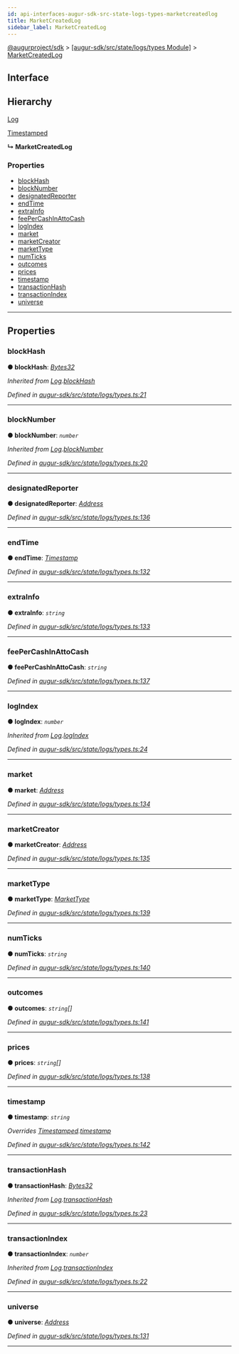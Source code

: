```yaml
---
id: api-interfaces-augur-sdk-src-state-logs-types-marketcreatedlog
title: MarketCreatedLog
sidebar_label: MarketCreatedLog
---
```


[@augurproject/sdk](api-readme.md) > [[augur-sdk/src/state/logs/types Module]](api-modules-augur-sdk-src-state-logs-types-module.md) > [MarketCreatedLog](api-interfaces-augur-sdk-src-state-logs-types-marketcreatedlog.md)

## Interface

## Hierarchy

 [Log](api-interfaces-augur-sdk-src-state-logs-types-log.md)

 [Timestamped](api-interfaces-augur-sdk-src-state-logs-types-timestamped.md)

**↳ MarketCreatedLog**

### Properties

* [blockHash](api-interfaces-augur-sdk-src-state-logs-types-marketcreatedlog.md#blockhash)
* [blockNumber](api-interfaces-augur-sdk-src-state-logs-types-marketcreatedlog.md#blocknumber)
* [designatedReporter](api-interfaces-augur-sdk-src-state-logs-types-marketcreatedlog.md#designatedreporter)
* [endTime](api-interfaces-augur-sdk-src-state-logs-types-marketcreatedlog.md#endtime)
* [extraInfo](api-interfaces-augur-sdk-src-state-logs-types-marketcreatedlog.md#extrainfo)
* [feePerCashInAttoCash](api-interfaces-augur-sdk-src-state-logs-types-marketcreatedlog.md#feepercashinattocash)
* [logIndex](api-interfaces-augur-sdk-src-state-logs-types-marketcreatedlog.md#logindex)
* [market](api-interfaces-augur-sdk-src-state-logs-types-marketcreatedlog.md#market)
* [marketCreator](api-interfaces-augur-sdk-src-state-logs-types-marketcreatedlog.md#marketcreator)
* [marketType](api-interfaces-augur-sdk-src-state-logs-types-marketcreatedlog.md#markettype)
* [numTicks](api-interfaces-augur-sdk-src-state-logs-types-marketcreatedlog.md#numticks)
* [outcomes](api-interfaces-augur-sdk-src-state-logs-types-marketcreatedlog.md#outcomes)
* [prices](api-interfaces-augur-sdk-src-state-logs-types-marketcreatedlog.md#prices)
* [timestamp](api-interfaces-augur-sdk-src-state-logs-types-marketcreatedlog.md#timestamp)
* [transactionHash](api-interfaces-augur-sdk-src-state-logs-types-marketcreatedlog.md#transactionhash)
* [transactionIndex](api-interfaces-augur-sdk-src-state-logs-types-marketcreatedlog.md#transactionindex)
* [universe](api-interfaces-augur-sdk-src-state-logs-types-marketcreatedlog.md#universe)

---

## Properties

<a id="blockhash"></a>

###  blockHash

**● blockHash**: *[Bytes32](api-modules-augur-sdk-src-state-logs-types-module.md#bytes32)*

*Inherited from [Log](api-interfaces-augur-sdk-src-state-logs-types-log.md).[blockHash](api-interfaces-augur-sdk-src-state-logs-types-log.md#blockhash)*

*Defined in [augur-sdk/src/state/logs/types.ts:21](https://github.com/AugurProject/augur/blob/0787bf1a23/packages/augur-sdk/src/state/logs/types.ts#L21)*

___
<a id="blocknumber"></a>

###  blockNumber

**● blockNumber**: *`number`*

*Inherited from [Log](api-interfaces-augur-sdk-src-state-logs-types-log.md).[blockNumber](api-interfaces-augur-sdk-src-state-logs-types-log.md#blocknumber)*

*Defined in [augur-sdk/src/state/logs/types.ts:20](https://github.com/AugurProject/augur/blob/0787bf1a23/packages/augur-sdk/src/state/logs/types.ts#L20)*

___
<a id="designatedreporter"></a>

###  designatedReporter

**● designatedReporter**: *[Address](api-modules-augur-sdk-src-state-logs-types-module.md#address)*

*Defined in [augur-sdk/src/state/logs/types.ts:136](https://github.com/AugurProject/augur/blob/0787bf1a23/packages/augur-sdk/src/state/logs/types.ts#L136)*

___
<a id="endtime"></a>

###  endTime

**● endTime**: *[Timestamp](api-modules-augur-sdk-src-state-logs-types-module.md#timestamp)*

*Defined in [augur-sdk/src/state/logs/types.ts:132](https://github.com/AugurProject/augur/blob/0787bf1a23/packages/augur-sdk/src/state/logs/types.ts#L132)*

___
<a id="extrainfo"></a>

###  extraInfo

**● extraInfo**: *`string`*

*Defined in [augur-sdk/src/state/logs/types.ts:133](https://github.com/AugurProject/augur/blob/0787bf1a23/packages/augur-sdk/src/state/logs/types.ts#L133)*

___
<a id="feepercashinattocash"></a>

###  feePerCashInAttoCash

**● feePerCashInAttoCash**: *`string`*

*Defined in [augur-sdk/src/state/logs/types.ts:137](https://github.com/AugurProject/augur/blob/0787bf1a23/packages/augur-sdk/src/state/logs/types.ts#L137)*

___
<a id="logindex"></a>

###  logIndex

**● logIndex**: *`number`*

*Inherited from [Log](api-interfaces-augur-sdk-src-state-logs-types-log.md).[logIndex](api-interfaces-augur-sdk-src-state-logs-types-log.md#logindex)*

*Defined in [augur-sdk/src/state/logs/types.ts:24](https://github.com/AugurProject/augur/blob/0787bf1a23/packages/augur-sdk/src/state/logs/types.ts#L24)*

___
<a id="market"></a>

###  market

**● market**: *[Address](api-modules-augur-sdk-src-state-logs-types-module.md#address)*

*Defined in [augur-sdk/src/state/logs/types.ts:134](https://github.com/AugurProject/augur/blob/0787bf1a23/packages/augur-sdk/src/state/logs/types.ts#L134)*

___
<a id="marketcreator"></a>

###  marketCreator

**● marketCreator**: *[Address](api-modules-augur-sdk-src-state-logs-types-module.md#address)*

*Defined in [augur-sdk/src/state/logs/types.ts:135](https://github.com/AugurProject/augur/blob/0787bf1a23/packages/augur-sdk/src/state/logs/types.ts#L135)*

___
<a id="markettype"></a>

###  marketType

**● marketType**: *[MarketType](api-enums-augur-sdk-src-state-logs-types-markettype.md)*

*Defined in [augur-sdk/src/state/logs/types.ts:139](https://github.com/AugurProject/augur/blob/0787bf1a23/packages/augur-sdk/src/state/logs/types.ts#L139)*

___
<a id="numticks"></a>

###  numTicks

**● numTicks**: *`string`*

*Defined in [augur-sdk/src/state/logs/types.ts:140](https://github.com/AugurProject/augur/blob/0787bf1a23/packages/augur-sdk/src/state/logs/types.ts#L140)*

___
<a id="outcomes"></a>

###  outcomes

**● outcomes**: *`string`[]*

*Defined in [augur-sdk/src/state/logs/types.ts:141](https://github.com/AugurProject/augur/blob/0787bf1a23/packages/augur-sdk/src/state/logs/types.ts#L141)*

___
<a id="prices"></a>

###  prices

**● prices**: *`string`[]*

*Defined in [augur-sdk/src/state/logs/types.ts:138](https://github.com/AugurProject/augur/blob/0787bf1a23/packages/augur-sdk/src/state/logs/types.ts#L138)*

___
<a id="timestamp"></a>

###  timestamp

**● timestamp**: *`string`*

*Overrides [Timestamped](api-interfaces-augur-sdk-src-state-logs-types-timestamped.md).[timestamp](api-interfaces-augur-sdk-src-state-logs-types-timestamped.md#timestamp)*

*Defined in [augur-sdk/src/state/logs/types.ts:142](https://github.com/AugurProject/augur/blob/0787bf1a23/packages/augur-sdk/src/state/logs/types.ts#L142)*

___
<a id="transactionhash"></a>

###  transactionHash

**● transactionHash**: *[Bytes32](api-modules-augur-sdk-src-state-logs-types-module.md#bytes32)*

*Inherited from [Log](api-interfaces-augur-sdk-src-state-logs-types-log.md).[transactionHash](api-interfaces-augur-sdk-src-state-logs-types-log.md#transactionhash)*

*Defined in [augur-sdk/src/state/logs/types.ts:23](https://github.com/AugurProject/augur/blob/0787bf1a23/packages/augur-sdk/src/state/logs/types.ts#L23)*

___
<a id="transactionindex"></a>

###  transactionIndex

**● transactionIndex**: *`number`*

*Inherited from [Log](api-interfaces-augur-sdk-src-state-logs-types-log.md).[transactionIndex](api-interfaces-augur-sdk-src-state-logs-types-log.md#transactionindex)*

*Defined in [augur-sdk/src/state/logs/types.ts:22](https://github.com/AugurProject/augur/blob/0787bf1a23/packages/augur-sdk/src/state/logs/types.ts#L22)*

___
<a id="universe"></a>

###  universe

**● universe**: *[Address](api-modules-augur-sdk-src-state-logs-types-module.md#address)*

*Defined in [augur-sdk/src/state/logs/types.ts:131](https://github.com/AugurProject/augur/blob/0787bf1a23/packages/augur-sdk/src/state/logs/types.ts#L131)*

___

